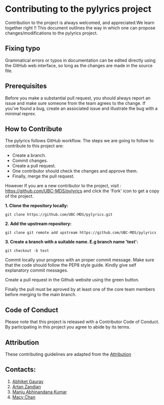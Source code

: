 # Contributing to the pylyrics project
Contribution to the project is always welcomed, and appreciated.We learn together right !! This document outlines the way in which one can propose changes/modifications to the  pylyrics project.

## Fixing typo
Grammatical errors or typos in documentation can be edited directly using the GitHub web interface, so long as the changes are made in the source file.


## Prerequisites
Before you make a substantial pull request, you should always report an issue and make sure someone from the team agrees to the change. If you've found a bug, create an associated issue and illustrate the bug with a minimal reprex.
## How to Contribute

The pylyrics follows GitHub workflow. The steps we are going to follow to contribute to this project are:

- Create a branch.
- Commit changes.
- Create a pull request.
- One contributor should check the changes and approve them.
- Finally, merge the pull request.

However If you are a new contributor to the project, visit : https://github.com/UBC-MDS/pylyrics  and click the 'Fork' icon to get a copy of the project.

**1. Clone the repository locally:**

```git clone https://github.com/UBC-MDS/pylyrics.git```

**2. Add the upstream repository:**

```git clone git remote add upstream https://github.com/UBC-MDS/pylyrics```

**3. Create a branch with a suitable name. E.g branch name 'test':**

```git checkout -b test```

Commit locally your progress with an proper commit message. Make sure that the code should follow the PEP8 style guide. Kindly give self explanatory commit messages. 

Create a pull request in the Github website using the green button.

Finally the pull must be aproved by at least one of the core team members before merging to the main branch.
## Code of Conduct
Please note that this project is released with a Contributor Code of Conduct. By participating in this project you agree to abide by its terms.

## Attribution
These contributing guidelines are adapted from the [Attribution](https://www.contributor-covenant.org/version/1/0/0/code-of-conduct/)
## Contacts:

1. [Abhiket Gaurav](mailto:p12abhiketg@iimidr.ac.in)
2. [Artan Zandian](mailto:artanzand@yahoo.co.uk)
3. [Manju Abhinandana Kumar](mailto:manju.abhinandana@gmail.com)
4. [Macy Chan](mailto:macychan@student.ubc.ca)

